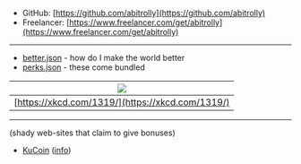 * GitHub: [https://github.com/abitrolly](https://github.com/abitrolly)
* Freelancer: [https://www.freelancer.com/get/abitrolly](https://www.freelancer.com/get/abitrolly)

---

* [better.json](better.json) - how do I make the world better
* [perks.json](perks.json) - these come bundled

|![](https://imgs.xkcd.com/comics/automation.png)|
|:--:|
|[https://xkcd.com/1319/](https://xkcd.com/1319/)|

---

(shady web-sites that claim to give bonuses)
* [KuCoin](https://www.kucoin.com/#/?r=NfPxNQ) ([info](https://www.youtube.com/watch?v=WXNrTcv9-cg))
